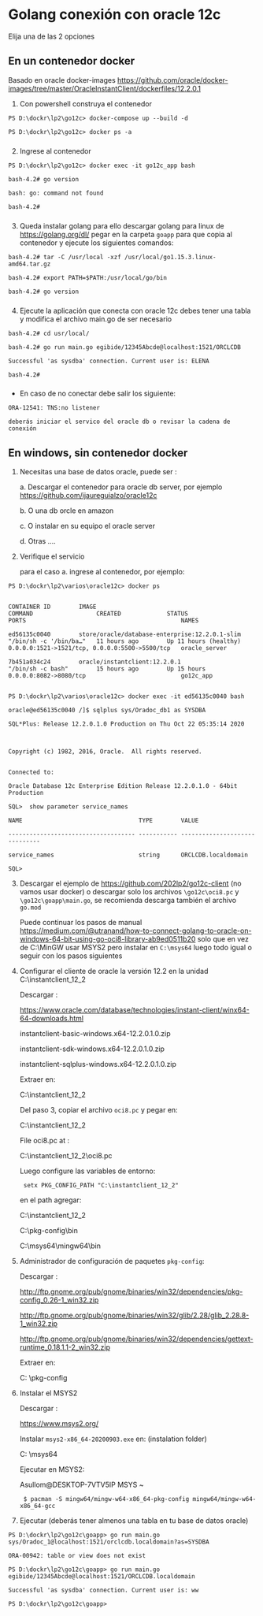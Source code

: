 # Golang conexión con oracle 12c

Elija una de las 2 opciones 


## En un contenedor docker 

Basado en oracle docker-images https://github.com/oracle/docker-images/tree/master/OracleInstantClient/dockerfiles/12.2.0.1

1. Con powershell construya el contenedor

> 

	PS D:\dockr\lp2\go12c> docker-compose up --build -d

	PS D:\dockr\lp2\go12c> docker ps -a

### 
2. Ingrese al contenedor

> 

	PS D:\dockr\lp2\go12c> docker exec -it go12c_app bash

	bash-4.2# go version

	bash: go: command not found

	bash-4.2# 

###
3. Queda instalar golang
para ello descargar golang para linux de https://golang.org/dl/ 
pegar en la carpeta `goapp` para que copia al contenedor
y ejecute los siguientes comandos:

> 

	bash-4.2# tar -C /usr/local -xzf /usr/local/go1.15.3.linux-amd64.tar.gz

	bash-4.2# export PATH=$PATH:/usr/local/go/bin 

	bash-4.2# go version

###
4. Ejecute la aplicación que conecta con oracle 12c
debes tener una tabla y modifica el archivo main.go de ser necesario

> 

	bash-4.2# cd usr/local/

	bash-4.2# go run main.go egibide/12345Abcde@localhost:1521/ORCLCDB

	Successful 'as sysdba' connection. Current user is: ELENA
	
	bash-4.2#

###
* En caso de no conectar debe salir los siguiente:

> 

	ORA-12541: TNS:no listener
	
	deberás iniciar el servico del oracle db o revisar la cadena de conexión


## En windows, sin contenedor docker

1. Necesitas una base de datos oracle, puede ser :


	a. Descargar el contenedor para oracle db server, por ejemplo https://github.com/ijaureguialzo/oracle12c


	b. O una db orcle en amazon


	c. O instalar en su equipo el oracle server

	d. Otras ....


2. Verifique el servicio
	
	para el caso a. ingrese al contenedor, por ejemplo:

	
> 


	PS D:\dockr\lp2\varios\oracle12c> docker ps 


	CONTAINER ID        IMAGE                                            COMMAND                  CREATED             STATUS                  PORTS                                            NAMES

	ed56135c0040        store/oracle/database-enterprise:12.2.0.1-slim   "/bin/sh -c '/bin/ba…"   11 hours ago        Up 11 hours (healthy)   0.0.0.0:1521->1521/tcp, 0.0.0.0:5500->5500/tcp   oracle_server

	7b451a034c24        oracle/instantclient:12.2.0.1                    "/bin/sh -c bash"        15 hours ago        Up 15 hours             0.0.0.0:8082->8080/tcp                           go12c_app


	PS D:\dockr\lp2\varios\oracle12c> docker exec -it ed56135c0040 bash

	oracle@ed56135c0040 /]$ sqlplus sys/Oradoc_db1 as SYSDBA

	SQL*Plus: Release 12.2.0.1.0 Production on Thu Oct 22 05:35:14 2020



	Copyright (c) 1982, 2016, Oracle.  All rights reserved.


	Connected to:

	Oracle Database 12c Enterprise Edition Release 12.2.0.1.0 - 64bit Production

	SQL>  show parameter service_names

	NAME                                 TYPE        VALUE

	------------------------------------ ----------- ------------------------------

	service_names                        string      ORCLCDB.localdomain

	SQL>                                                                    


3. Descargar el ejemplo de https://github.com/202lp2/go12c-client (no vamos usar docker)
	o descargar solo los archivos `\go12c\oci8.pc` y `\go12c\goapp\main.go`, se recomienda descarga también el archivo `go.mod`

	Puede continuar los pasos de manual https://medium.com/@utranand/how-to-connect-golang-to-oracle-on-windows-64-bit-using-go-oci8-library-ab9ed0511b20
	solo que en vez de C:\MinGW usar MSYS2 pero instalar en `C:\msys64` luego todo igual
	o seguir con los pasos siguientes



4. Configurar el cliente de oracle la versión 12.2 en la unidad C:\instantclient_12_2

	Descargar : 

	https://www.oracle.com/database/technologies/instant-client/winx64-64-downloads.html 
	

	instantclient-basic-windows.x64-12.2.0.1.0.zip

	instantclient-sdk-windows.x64-12.2.0.1.0.zip

	instantclient-sqlplus-windows.x64-12.2.0.1.0.zip


	Extraer en:

	C:\instantclient_12_2



	Del paso 3, copiar el archivo `oci8.pc` y pegar en:


	C:\instantclient_12_2

	
	File oci8.pc at :

	C:\instantclient_12_2\oci8.pc



	Luego configure las variables de entorno:

	> 

		setx PKG_CONFIG_PATH "C:\instantclient_12_2"


	en el path agregar:

	C:\instantclient_12_2	
	
	C:\pkg-config\bin

	C:\msys64\mingw64\bin


5. Administrador de configuración de paquetes `pkg-config`:

	Descargar : 

	http://ftp.gnome.org/pub/gnome/binaries/win32/dependencies/pkg-config_0.26-1_win32.zip

	http://ftp.gnome.org/pub/gnome/binaries/win32/glib/2.28/glib_2.28.8-1_win32.zip

	http://ftp.gnome.org/pub/gnome/binaries/win32/dependencies/gettext-runtime_0.18.1.1-2_win32.zip

	
	Extraer en:

	 C: \pkg-config


6. Instalar el MSYS2
	
	Descargar : 
 	
 	https://www.msys2.org/

 	Instalar `msys2-x86_64-20200903.exe` en: (instalation folder)

	C: \msys64


	Ejecutar en MSYS2: 

	Asullom@DESKTOP-7VTV5IP MSYS ~

	> 

		$ pacman -S mingw64/mingw-w64-x86_64-pkg-config mingw64/mingw-w64-x86_64-gcc


7. Ejecutar (deberás tener almenos una tabla en tu base de datos oracle)

> 

	PS D:\dockr\lp2\go12c\goapp> go run main.go sys/Oradoc_1@localhost:1521/orclcdb.localdomain?as=SYSDBA

	ORA-00942: table or view does not exist

	PS D:\dockr\lp2\go12c\goapp> go run main.go egibide/12345Abcde@localhost:1521/ORCLCDB.localdomain

	Successful 'as sysdba' connection. Current user is: ww

	PS D:\dockr\lp2\go12c\goapp>






